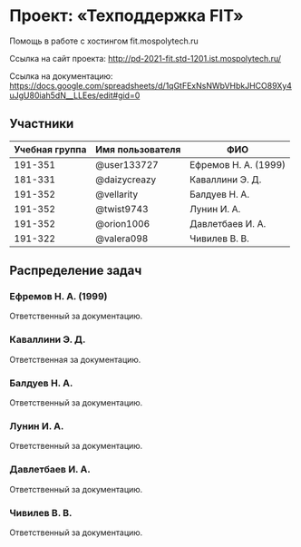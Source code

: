 # Проект: «Техподдержка FIT»

Помощь в работе с хостингом fit.mospolytech.ru

Ссылка на сайт проекта: http://pd-2021-fit.std-1201.ist.mospolytech.ru/

Ссылка на документацию: https://docs.google.com/spreadsheets/d/1qGtFExNsNWbVHbkJHCO89Xy4uJgU80iah5dN__LLEes/edit#gid=0

## Участники

| Учебная группа | Имя пользователя | ФИО                      |
|----------------|------------------|--------------------------|
| 191-351        | @user133727      | Ефремов Н. А. (1999)     |
| 181-331        | @daizycreazy     | Каваллини Э. Д.          |
| 191-352        | @vellarity       | Балдуев Н. А.            |
| 191-352        | @twist9743       | Лунин И. А.              |
| 191-352        | @orion1006       | Давлетбаев И. А.         |
| 191-322        | @valera098       | Чивилев В. В.            |

## Распределение задач

### Ефремов Н. А. (1999)

Ответственный за документацию.

### Каваллини Э. Д.

Ответственная за документацию.

### Балдуев Н. А. 

Ответственный за документацию.

### Лунин И. А.

Ответственный за документацию.

### Давлетбаев И. А.

Ответственный за документацию.

### Чивилев В. В.

Ответственный за документацию.


